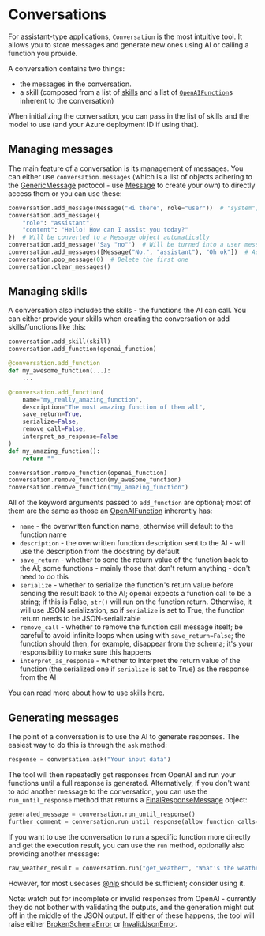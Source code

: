 # Conversations

For assistant-type applications, `Conversation` is the most intuitive tool. It allows you to store messages and generate new ones using AI or calling a function you provide.

A conversation contains two things:

- the messages in the conversation.
- a skill (composed from a list of [skills](skills) and a list of [`OpenAIFunction`](openai_functions.OpenAIFunction)s inherent to the conversation)

When initializing the conversation, you can pass in the list of skills and the model to use (and your Azure deployment ID if using that).

## Managing messages

The main feature of a conversation is its management of messages. You can either use `conversation.messages` (which is a list of objects adhering to the [GenericMessage](openai_functions.GenericMessage) protocol - use [Message](openai_functions.Message) to create your own) to directly access them or you can use these:

```python
conversation.add_message(Message("Hi there", role="user"))  # "system", "user", "assistant"
conversation.add_message({
    "role": "assistant",
    "content": "Hello! How can I assist you today?"
})  # Will be converted to a Message object automatically
conversation.add_message('Say "no"')  # Will be turned into a user message by default
conversation.add_messages([Message("No.", "assistant"), "Oh ok"])  # Adding several at once
conversation.pop_message(0)  # Delete the first one
conversation.clear_messages()
```

## Managing skills

A conversation also includes the skills - the functions the AI can call. You can either provide your skills when creating the conversation or add skills/functions like this:

```python
conversation.add_skill(skill)
conversation.add_function(openai_function)

@conversation.add_function
def my_awesome_function(...):
    ...

@conversation.add_function(
    name="my_really_amazing_function",
    description="The most amazing function of them all",
    save_return=True,
    serialize=False,
    remove_call=False,
    interpret_as_response=False
)
def my_amazing_function():
    return ""

conversation.remove_function(openai_function)
conversation.remove_function(my_awesome_function)
conversation.remove_function("my_amazing_function")
```

All of the keyword arguments passed to `add_function` are optional; most of them are the same as those an [OpenAIFunction](openai_functions.OpenAIFunction) inherently has:

- `name` - the overwritten function name, otherwise will default to the function name
- `description` - the overwritten function description sent to the AI - will use the description from the docstring by default
- `save_return` - whether to send the return value of the function back to the AI; some functions - mainly those that don't return anything - don't need to do this
- `serialize` - whether to serialize the function's return value before sending the result back to the AI; openai expects a function call to be a string; if this is False, `str()` will run on the function return. Otherwise, it will use JSON serialization, so if `serialize` is set to True, the function return needs to be JSON-serializable
- `remove_call` - whether to remove the function call message itself; be careful to avoid infinite loops when using with `save_return=False`; the function should then, for example, disappear from the schema; it's your responsibility to make sure this happens
- `interpret_as_response` - whether to interpret the return value of the function (the serialized one if `serialize` is set to True) as the response from the AI

You can read more about how to use skills [here](skills).

## Generating messages

The point of a conversation is to use the AI to generate responses. The easiest way to do this is through the `ask` method:

```python
response = conversation.ask("Your input data")
```

The tool will then repeatedly get responses from OpenAI and run your functions until a full response is generated. Alternatively, if you don't want to add another message to the conversation, you can use the `run_until_response` method that returns a [FinalResponseMessage](openai_functions.FinalResponseMessage) object:

```python
generated_message = conversation.run_until_response()
further_comment = conversation.run_until_response(allow_function_calls=False)
```

If you want to use the conversation to run a specific function more directly and get the execution result, you can use the `run` method, optionally also providing another message:

```python
raw_weather_result = conversation.run("get_weather", "What's the weather in San Francisco?")
```

However, for most usecases [@nlp](nlp_interface) should be sufficient; consider using it.

Note: watch out for incomplete or invalid responses from OpenAI - currently they do not bother with validating the outputs, and the generation might cut off in the middle of the JSON output. If either of these happens, the tool will raise either [BrokenSchemaError](openai_functions.BrokenSchemaError) or [InvalidJsonError](openai_functions.InvalidJsonError).
